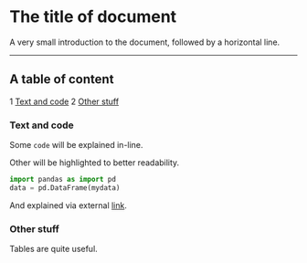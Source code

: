 # The title of document

A very small introduction to the document, followed by a horizontal line.

---

## A table of content

1 [Text and code](#text-and-code)
2 [Other stuff](#other-stuff)

### Text and code

Some `code` will be explained in-line.

Other will be highlighted to better readability.

```python
import pandas as import pd
data = pd.DataFrame(mydata)
```

And explained via external [link](https://pandas.pydata.org/).

### Other stuff

Tables are quite useful.

